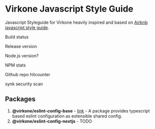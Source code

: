 # Virkone Javascript Style Guide

Javascript Styleguide for Virkone heavily inspired and based on [Airbnb javascript style guide](https://github.com/airbnb/javascript).

Build status

Release version

Node.js version?

NPM stats

Github repo hitcounter

synk security scan

## Packages

1. **@virkone/eslint-config-base** - [link](https://github.com/virkone/javascript/packages/eslint-config-base) - A package provides typescript based eslint configuration as extensible shared config.
2. **@virkone/eslint-config-nextjs** - TODO
